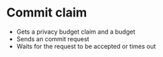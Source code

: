 # Commit claim

- Gets a privacy budget claim and a budget
- Sends an commit request
- Waits for the request to be accepted or times out